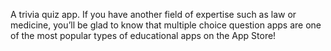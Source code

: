 A trivia quiz app. If you have another field of expertise such as law or medicine, you’ll be glad to know that multiple choice question apps are one of the most popular types of educational apps on the App Store!

